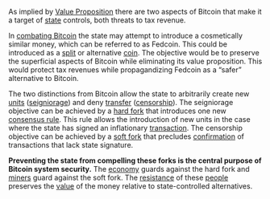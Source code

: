 As implied by [Value Proposition](Value-Proposition) there are two aspects of Bitcoin that make it a target of [state](Glossary#state) controls, both threats to tax revenue.

In [combating Bitcoin](Other-Means-Principle) the state may attempt to introduce a cosmetically similar money, which can be referred to as Fedcoin. This could be introduced as a [split](Glossary#split) or alternative [coin](Glossary#coin). The objective would be to preserve the superficial aspects of Bitcoin while eliminating its value proposition. This would protect tax revenues while propagandizing Fedcoin as a “safer” alternative to Bitcoin.

The two distinctions from Bitcoin allow the state to arbitrarily create new [units](Glossary#unit) ([seigniorage](https://en.m.wikipedia.org/wiki/Seigniorage)) and deny [transfer](Glossary#transfer) ([censorship](Glossary#censorship)). The seigniorage objective can be achieved by a [hard fork](Glossary#hard-fork) that introduces one new [consensus rule](Glossary#rule). This rule allows the introduction of new units in the case where the state has signed an inflationary [transaction](Glossary#transaction). The censorship objective can be achieved by a [soft fork](Glossary#soft-fork) that precludes [confirmation](Glossary#confirmation) of transactions that lack state signature.

**Preventing the state from compelling these forks is the central purpose of Bitcoin system security.** The [economy](Glossary#economy) guards against the hard fork and [miners](Glossary#miner) guard against the soft fork. The [resistance](Risk-Sharing-Principle) of these [people](Glossary#person) preserves the [value](Glossary#value) of the money relative to state-controlled alternatives.